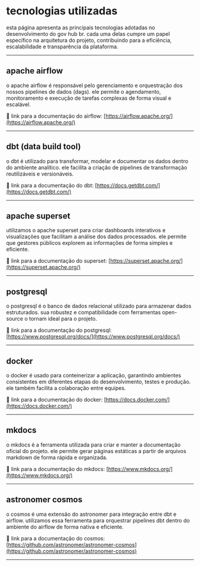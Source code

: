 # tecnologias utilizadas

esta página apresenta as principais tecnologias adotadas no desenvolvimento do gov hub br. cada uma delas cumpre um papel específico na arquitetura do projeto, contribuindo para a eficiência, escalabilidade e transparência da plataforma.

---

## apache airflow

o apache airflow é responsável pelo gerenciamento e orquestração dos nossos pipelines de dados (dags). ele permite o agendamento, monitoramento e execução de tarefas complexas de forma visual e escalável.

🔗 link para a documentação do airflow: [https://airflow.apache.org/](https://airflow.apache.org/)

---

## dbt (data build tool)

o dbt é utilizado para transformar, modelar e documentar os dados dentro do ambiente analítico. ele facilita a criação de pipelines de transformação reutilizáveis e versionáveis.

🔗 link para a documentação do dbt: [https://docs.getdbt.com/](https://docs.getdbt.com/)

---

## apache superset


utilizamos o apache superset para criar dashboards interativos e visualizações que facilitam a análise dos dados processados. ele permite que gestores públicos explorem as informações de forma simples e eficiente.

🔗 link para a documentação do superset: [https://superset.apache.org/](https://superset.apache.org/)

---

## postgresql


o postgresql é o banco de dados relacional utilizado para armazenar dados estruturados. sua robustez e compatibilidade com ferramentas open-source o tornam ideal para o projeto.

🔗 link para a documentação do postgresql: [https://www.postgresql.org/docs/](https://www.postgresql.org/docs/)

---

## docker

o docker é usado para conteinerizar a aplicação, garantindo ambientes consistentes em diferentes etapas do desenvolvimento, testes e produção. ele também facilita a colaboração entre equipes.

🔗 link para a documentação do docker: [https://docs.docker.com/](https://docs.docker.com/)

---

## mkdocs


o mkdocs é a ferramenta utilizada para criar e manter a documentação oficial do projeto. ele permite gerar páginas estáticas a partir de arquivos markdown de forma rápida e organizada.

🔗 link para a documentação do mkdocs: [https://www.mkdocs.org/](https://www.mkdocs.org/)

---

## astronomer cosmos


o cosmos é uma extensão do astronomer para integração entre dbt e airflow. utilizamos essa ferramenta para orquestrar pipelines dbt dentro do ambiente do airflow de forma nativa e eficiente.

🔗 link para a documentação do cosmos: [https://github.com/astronomer/astronomer-cosmos](https://github.com/astronomer/astronomer-cosmos)

---
